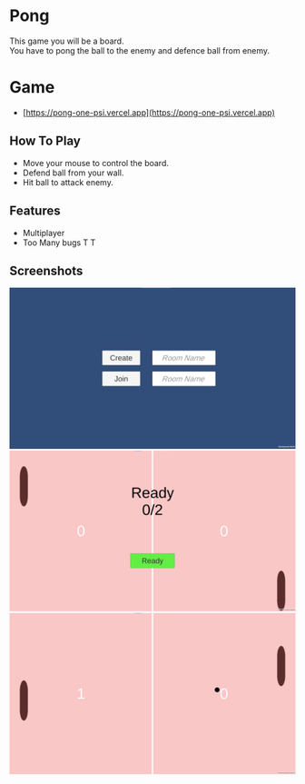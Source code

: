 
# Pong

This game you will be a board.\
You have to pong the ball to the enemy and defence ball from enemy.

# Game

- [https://pong-one-psi.vercel.app](https://pong-one-psi.vercel.app)

## How To Play

- Move your mouse to control the board.
- Defend ball from your wall.
- Hit ball to attack enemy.

## Features

- Multiplayer
- Too Many bugs T T


## Screenshots

![App Screenshot 1](/Screenshot/1.png?raw=true)
![App Screenshot 2](/Screenshot/2.png?raw=true)
![App Screenshot 2](/Screenshot/3.png?raw=true)


